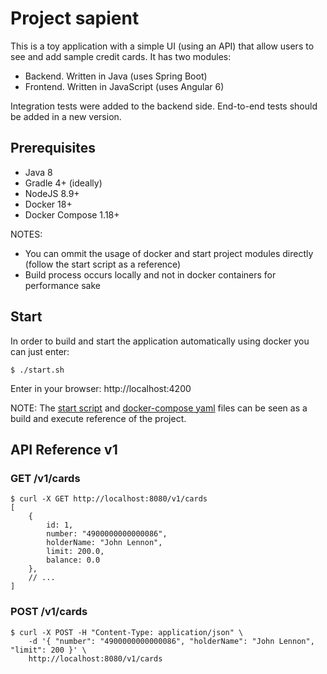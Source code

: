 # Project sapient

This is a toy application with a simple UI (using an API) that allow users to see and add sample credit cards. It has two modules:
- Backend. Written in Java (uses Spring Boot)
- Frontend. Written in JavaScript (uses Angular 6)

Integration tests were added to the backend side. End-to-end tests should be added in a new version.

## Prerequisites

- Java 8 
- Gradle 4+ (ideally)
- NodeJS 8.9+
- Docker 18+
- Docker Compose 1.18+

NOTES: 
- You can ommit the usage of docker and start project modules directly (follow the start script as a reference)
- Build process occurs locally and not in docker containers for performance sake

## Start

In order to build and start the application automatically using docker you can just enter:

```
$ ./start.sh
```

Enter in your browser: http://localhost:4200

NOTE: The [start script](start.sh) and [docker-compose yaml](docker-compose.yml) files can be seen as a build and execute reference of the project.

## API Reference v1

### GET /v1/cards

```
$ curl -X GET http://localhost:8080/v1/cards
[
	{
		id: 1,
		number: "4900000000000086",
		holderName: "John Lennon",
		limit: 200.0,
		balance: 0.0
	}, 
	// ...
]
```

### POST /v1/cards

```
$ curl -X POST -H "Content-Type: application/json" \
	-d '{ "number": "4900000000000086", "holderName": "John Lennon", "limit": 200 }' \
	http://localhost:8080/v1/cards
```

